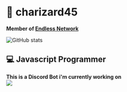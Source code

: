 # 📌 charizard45
<b>Member of [Endless Network](https://github.com/Endless-Development)</b><br>

![GitHub stats](https://github-readme-stats.vercel.app/api?username=Kheeto&theme=react&count_private=true&show_icons=true&cache_seconds=1800&hide=issues&hide_border=true&include_all_commits=true&disable_animations=true&hide_title=true)

## 💻 Javascript Programmer
<b> This is a Discord Bot i'm currently working on </b><br>
[![](https://github-readme-stats.vercel.app/api/pin/?username=Sediarossa&repo=Dani-Bot&theme=react&hide_border=true)](https://github.com/Sediarossa/Dani-Bot)

